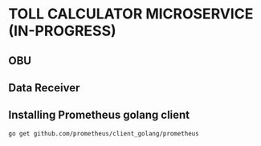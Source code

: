 # TOLL CALCULATOR MICROSERVICE (IN-PROGRESS)

## OBU

## Data Receiver

## Installing Prometheus golang client

```
go get github.com/prometheus/client_golang/prometheus
```
